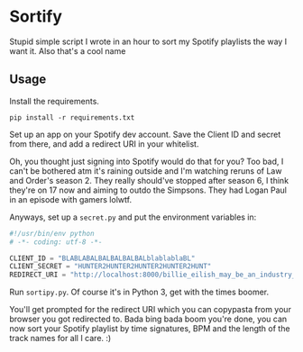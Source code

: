 # Sortify

Stupid simple script I wrote in an hour to sort my Spotify playlists the way I want it. Also that's a cool name

## Usage
Install the requirements.

```pip install -r requirements.txt```

Set up an app on your Spotify dev account. Save the Client ID and secret from there, and add a redirect URI in your whitelist.

Oh, you thought just signing into Spotify would do that for you? Too bad, I can't be bothered atm it's raining outside and I'm watching reruns of Law and Order's season 2. They really should've stopped after season 6, I think they're on 17 now and aiming to outdo the Simpsons. They had Logan Paul in an episode with gamers lolwtf.

Anyways, set up a `secret.py` and put the environment variables in:
```python
#!/usr/bin/env python
# -*- coding: utf-8 -*-

CLIENT_ID = "BLABLABALBALBALBALBALblablablaBL"
CLIENT_SECRET = "HUNTER2HUNTER2HUNTER2HUNTER2HUNT"
REDIRECT_URI = "http://localhost:8000/billie_eilish_may_be_an_industry_plant_for_teen_girls_but_shes_way_better_than_cardi_b"
```

Run `sortipy.py`. Of course it's in Python 3, get with the times boomer.

You'll get prompted for the redirect URI which you can copypasta from your browser you got redirected to. Bada bing bada boom you're done, you can now sort your Spotify playlist by time signatures, BPM and the length of the track names for all I care. :)
